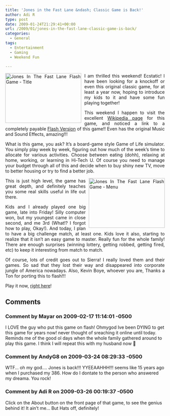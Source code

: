 ```yaml
---
title: 'Jones in the Fast Lane &ndash; Classic Game is Back!'
author: Adi R
type: post
date: 2009-01-24T21:29:41+00:00
url: /2009/01/jones-in-the-fast-lane-classic-game-is-back/
categories:
  - General
tags:
  - Entertainment
  - Gaming
  - Weekend Fun

---
```

<p style="text-align: justify;">
  <a title="Jones in the Fast Lane" href="http://home.broadpark.no/~kboye/jones/jones.html" target="_blank"><img style="border-right: 0px; border-top: 0px; display: inline; margin: 0px 10px 0px 0px; border-left: 0px; border-bottom: 0px" title="Jones In The Fast Lane Flash Game - Title" src="https://i0.wp.com/www.adir1.com/uploads/2009/01/jonesinthefastlaneflashgametitle.jpg?resize=240%2C157" border="0" alt="Jones In The Fast Lane Flash Game - Title" width="240" height="157" align="left" data-recalc-dims="1" /></a> I am thrilled this weekend! Ecstatic! I have been looking for a knockoff or even this original classic game, for at least a year now, hoping to introduce my kids to it and have some fun playing together!
</p>

<p style="text-align: justify;">
  This weekend I happen to visit the excellent <a href="http://en.wikipedia.org/wiki/Jones_in_the_Fast_Lane" target="_blank">Wikipedia page</a> for this game, and noticed a link to a completely payable <a href="http://home.broadpark.no/~kboye/jones/jones.html" target="_blank">Flash Version</a> of this game!! Even has the original Music and Sound Effects, amazing!!!
</p>

<p style="text-align: justify;">
  What is this game, you ask? It’s a board-game style Game of Life simulator. You simply play week by week, figuring out how much of the week’s time to allocate for various activities. Choose between eating (dohh), relaxing at home, working, or learning in Hi-Tech U. Of course you need to manage your budget through all of this and decide when to buy shiny new TV, move to better housing or try to find a better job.
</p>

<p style="text-align: justify;">
  <a href="http://home.broadpark.no/~kboye/jones/jones.html" target="_blank"><img style="border-right: 0px; border-top: 0px; display: inline; margin: 0px 0px 0px 10px; border-left: 0px; border-bottom: 0px" title="Jones In The Fast Lane Flash Game - Menu" src="https://i2.wp.com/www.adir1.com/uploads/2009/01/jonesinthefastlaneflashgamemenu.jpg?resize=240%2C157" border="0" alt="Jones In The Fast Lane Flash Game - Menu" width="240" height="157" align="right" data-recalc-dims="1" /></a>This is just high level, the game has great depth, and definitely teaches you some real skills useful in life out there.
</p>

<p style="text-align: justify;">
  Kids and I already played one big game, late into Friday! Silly computer won, but my youngest came in close second, and me 3rd (What!? I forgot how to play, Okay!). And today, I plan to have a big challenge match, at least one. Kids love it also, starting to realize that it isn’t an easy game to master. Really fun for the whole family! There are enough surprises (winning lottery, getting robbed, getting fired, etc) to keep it interesting from match to match.
</p>

<p style="text-align: justify;">
  Of course, lots of credit goes out to Sierra! I really loved them and their games. So sad that they lost their way and disappeared into corporate jungle of America nowadays. Also, Kevin Boye, whoever you are, Thanks a Ton for porting this to flash!!!
</p>

Play it now, <a title="Jones In The Fast Lane" href="http://home.broadpark.no/~kboye/jones/jones.html" target="_blank">right here</a>!

## Comments

### Comment by Mayar on 2009-02-17 11:14:01 -0500
I LOVE the guy who put this game on flash! Ohmygod Ive been DYING to get this game for years now! never thought of sreaching it online until today. Reminds me of the good ol days when the whole family gathered around to play this game. I think I will repeat this with my husband now 🙂

### Comment by AndyG8 on 2009-03-24 08:29:33 -0500
WTF&#8230; oh my god&#8230;. Jones is back!!! YYEEAAHHH!!! seems like 15 years ago when I purchased my 386. How do I dontate to the person who answered my dreama. You rock!

### Comment by Adi R on 2009-03-26 00:19:37 -0500
Click on the About button on the front page of that game, to see the genius behind it! It ain&#8217;t me&#8230; But Hats off, definitely!